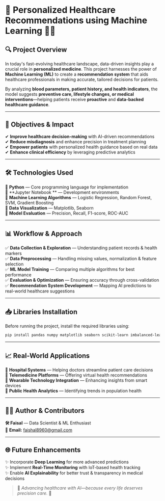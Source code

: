 # 🏥 **Personalized Healthcare Recommendations using Machine Learning** 🧠💡  

## 🔍 **Project Overview**  
In today's fast-evolving healthcare landscape, data-driven insights play a crucial role in **personalized medicine**. This project harnesses the power of **Machine Learning (ML)** to create a **recommendation system** that aids healthcare professionals in making accurate, tailored decisions for patients.  

By analyzing **blood parameters, patient history, and health indicators**, the model suggests **preventive care, lifestyle changes, or medical interventions**—helping patients receive **proactive** and **data-backed healthcare guidance**.  

---

## 🚀 **Objectives & Impact**  
✔ **Improve healthcare decision-making** with AI-driven recommendations  
✔ **Reduce misdiagnosis** and enhance precision in treatment planning  
✔ **Empower patients** with personalized health guidance based on real data  
✔ **Enhance clinical efficiency** by leveraging predictive analytics  

---

## 🛠 **Technologies Used**  
🔹 **Python** — Core programming language for implementation  
🔹 **Jupyter Notebook ** — Development environments  
🔹 **Machine Learning Algorithms** — Logistic Regression, Random Forest, SVM, Gradient Boosting  
🔹 **Data Visualization** — Matplotlib, Seaborn  
🔹 **Model Evaluation** — Precision, Recall, F1-score, ROC-AUC  

---

## 📊 **Workflow & Approach**  
✅ **Data Collection & Exploration** — Understanding patient records & health markers  
✅ **Data Preprocessing** — Handling missing values, normalization & feature selection  
✅ **ML Model Training** — Comparing multiple algorithms for best performance  
✅ **Evaluation & Optimization** — Ensuring accuracy through cross-validation  
✅ **Recommendation System Development** — Mapping AI predictions to real-world healthcare suggestions  

---

## 📥 **Libraries Installation**  
Before running the project, install the required libraries using:  
```bash
pip install pandas numpy matplotlib seaborn scikit-learn imbalanced-learn joblib
```

---

## 📈 **Real-World Applications**  
🔹 **Hospital Systems** — Helping doctors streamline patient care decisions  
🔹 **Telemedicine Platforms** — Offering virtual health recommendations  
🔹 **Wearable Technology Integration** — Enhancing insights from smart devices  
🔹 **Public Health Analytics** — Identifying trends in population health  

---

## 👨‍💻 **Author & Contributors**  
**🛠 Faisal** — Data Scientist & ML Enthusiast  
📧 **Email:** faishal8960@gmail.com

---

## 🌐 **Future Enhancements**  
✨ Incorporate **Deep Learning** for more advanced predictions  
✨ Implement **Real-Time Monitoring** with IoT-based health tracking  
✨ Enable **AI Explainability** for better trust & transparency in medical decisions  

> 💙 _Advancing healthcare with AI—because every life deserves precision care._ 🚀  

